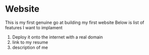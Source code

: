 # Website
This is my first genuine go at building my first website
Below is list of features I want to implament
1. Deploy it onto the internet with a real domain
2. link to my resume
3. description of me
